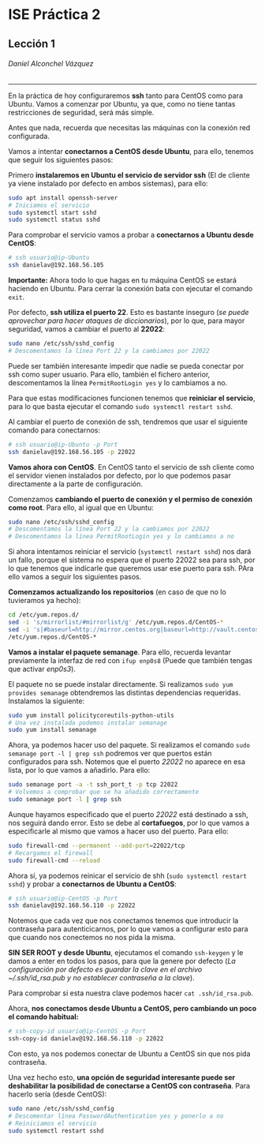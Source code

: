 # ISE Práctica 2

## Lección 1

###### Daniel Alconchel Vázquez

---

En la práctica de hoy configuraremos **ssh** tanto para CentOS como para Ubuntu. Vamos a comenzar por Ubuntu, ya que, como no tiene tantas restricciones de seguridad, será más simple.

Antes que nada, recuerda que necesitas las máquinas con la conexión red configurada.

Vamos a intentar **conectarnos a CentOS desde Ubuntu**, para ello, tenemos que seguir los siguientes pasos:

Primero **instalaremos en Ubuntu el servicio de servidor ssh** (El de cliente ya viene instalado por defecto en ambos sistemas), para ello:

```bash
sudo apt install openssh-server
# Iniciamos el servicio
sudo systemctl start sshd
sudo systemctl status sshd
```

Para comprobar el servicio vamos a probar a **conectarnos a Ubuntu desde CentOS**:

```bash
# ssh usuario@ip-Ubuntu
ssh danielav@192.168.56.105
```

**Importante:** Ahora todo lo que hagas en tu máquina CentOS se estará haciendo en Ubuntu. Para cerrar la conexión bata con ejecutar el comando `exit`.

Por defecto, **ssh utiliza el puerto 22**. Esto es bastante inseguro (*se puede aprovechar para hacer ataques de diccionarios*), por lo que, para mayor seguridad, vamos a cambiar el puerto al **22022**:

```bash
sudo nano /etc/ssh/sshd_config
# Descomentamos la línea Port 22 y la cambiamos por 22022
```

Puede ser también interesante impedir que nadie se pueda conectar por ssh como super usuario. Para ello, también el fichero anterior, descomentamos la línea `PermitRootLogin yes` y lo cambiamos a no.

Para que estas modificaciones funcionen tenemos que **reiniciar el servicio**, para lo que basta ejecutar el comando `sudo systemctl restart sshd`.

Al cambiar el puerto de conexión de ssh, tendremos que usar el siguiente comando para conectarnos:

```bash
# ssh usuario@ip-Ubuntu -p Port
ssh danielav@192.168.56.105 -p 22022
```

**Vamos ahora con CentOS**. En CentOS tanto el servicio de ssh cliente como el servidor vienen instalados por defecto, por lo que podemos pasar directamente a la parte de configuración.

Comenzamos **cambiando el puerto de conexión y el permiso de conexión como root**. Para ello, al igual que en Ubuntu:

```bash
sudo nano /etc/ssh/sshd_config
# Descomentamos la línea Port 22 y la cambiamos por 22022
# Descomentamos la línea PermitRootLogin yes y lo cambiamos a no
```

Si ahora intentamos reiniciar el servicio (`systemctl restart sshd`) nos dará un fallo, porque el sistema no espera que el puerto 22022 sea para ssh, por lo que tenemos que indicarle que queremos usar ese puerto para ssh. PAra ello vamos a seguir los siguientes pasos.

**Comenzamos actualizando los repositorios** (en caso de que no lo tuvieramos ya hecho):

```bash
cd /etc/yum.repos.d/
sed -i 's/mirrorlist/#mirrorlist/g' /etc/yum.repos.d/CentOS-*
sed -i 's|#baseurl=http://mirror.centos.org|baseurl=http://vault.centos.org|g'
/etc/yum.repos.d/CentOS-*
```

**Vamos a instalar el paquete semanage**. Para ello, recuerda levantar previamente la interfaz de red con `ifup enp0s8` (Puede que también tengas que activar *enp0s3*).

El paquete no se puede instalar directamente. Si realizamos `sudo yum provides semanage` obtendremos las distintas dependencias requeridas. Instalamos la siguiente:

```bash
sudo yum install policitycoreutils-python-utils
# Una vez instalada podemos instalar semanage
sudo yum install semanage
```

Ahora, ya podemos hacer uso del paquete. Si realizamos el comando `sudo semanage port -l | grep ssh` podremos ver que puertos están configurados para ssh. Notemos que el puerto *22022* no aparece en esa lista, por lo que vamos a añadirlo. Para ello:

```bash
sudo semanage port -a -t ssh_port_t -p tcp 22022
# Volvemos a comprobar que se ha añadido correctamente
sudo semanage port -l | grep ssh
```

Aunque hayamos especificado que el puerto *22022* está destinado a ssh, nos seguirá dando error. Esto se debe al **cortafuegos**, por lo que vamos a especificarle al mismo que vamos a hacer uso del puerto. Para ello:

```bash
sudo firewall-cmd --permanent --add-port=22022/tcp
# Recargamos el firewall
sudo firewall-cmd --reload
```

Ahora sí, ya podemos reinicar el servicio de shh (`sudo systemctl restart sshd`) y probar a **conectarnos de Ubuntu a CentOS**:

```bash
# ssh usuario@ip-CentOS -p Port
ssh danielav@192.168.56.110 -p 22022
```

Notemos que cada vez que nos conectamos tenemos que introducir la contraseña para autenticicarnos, por lo que vamos a configurar esto para que cuando nos conectemos no nos pida la misma.

**SIN SER ROOT y desde Ubuntu**, ejecutamos el comando `ssh-keygen` y le damos a enter en todos los pasos, para que la genere por defecto (*La configuración por defecto es guardar la clave en el archivo ~/.ssh/id_rsa.pub y no establecer contraseña a la clave*).

Para comprobar si esta nuestra clave podemos hacer `cat .ssh/id_rsa.pub`.

Ahora, **nos conectamos desde Ubuntu a CentOS, pero cambiando un poco el comando habitual:**

```bash
# ssh-copy-id usuario@ip-CentOS -p Port
ssh-copy-id danielav@192.168.56.110 -p 22022
```

Con esto, ya nos podemos conectar de Ubuntu a CentOS sin que nos pida contraseña. 

Una vez hecho esto, **una opción de seguridad interesante puede ser deshabilitar la posibilidad de conectarse a CentOS con contraseña**. Para hacerlo sería (desde CentOS):

```bash
sudo nano /etc/ssh/sshd_config
# Descomentar línea PasswordAuthentication yes y ponerlo a no
# Reiniciamos el servicio
sudo systemctl restart sshd
```
